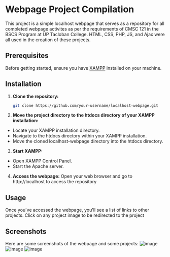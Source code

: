 # Webpage Project Compilation
This project is a simple localhost webpage that serves as a repository for all completed webpage activites as per the requirements of CMSC 121 in the BSCS Program at UP Tacloban College. HTML, CSS, PHP, JS, and Ajax were all used in the creation of these projects.
## Prerequisites

Before getting started, ensure you have [XAMPP](https://www.apachefriends.org/index.html) installed on your machine.

## Installation

1. **Clone the repository:**
   ```bash
   git clone https://github.com/your-username/localhost-webpage.git
2. **Move the project directory to the htdocs directory of your XAMPP installation:**
- Locate your XAMPP installation directory.
- Navigate to the htdocs directory within your XAMPP installation.
- Move the cloned localhost-webpage directory into the htdocs directory.
3. **Start XAMPP:**
- Open XAMPP Control Panel.
- Start the Apache server.

4. **Access the webpage:**
Open your web browser and go to http://localhost to access the repository
## Usage
Once you've accessed the webpage, you'll see a list of links to other projects. Click on any project image to be redirected to the project
## Screenshots
Here are some screenshots of the webpage and some projects:
![image](https://github.com/CRPhillips27/Webpage-Compilation/assets/95902034/8819f6ca-750a-41c3-bc6b-64c8a2f33b06)
![image](https://github.com/CRPhillips27/Webpage-Compilation/assets/95902034/7afaf51b-f722-4d56-8831-4997e2e9b0e9)
![image](https://github.com/CRPhillips27/Webpage-Compilation/assets/95902034/ab6cc01f-ee2b-42ab-8d27-e3a244caf3bc)



